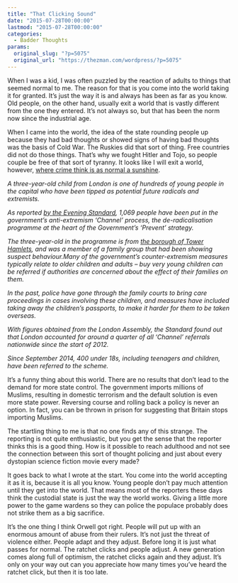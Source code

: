 ```yaml
---
title: "That Clicking Sound"
date: "2015-07-28T00:00:00"
lastmod: "2015-07-28T00:00:00"
categories:
  - Badder Thoughts
params:
  original_slug: "?p=5075"
  original_url: "https://thezman.com/wordpress/?p=5075"
---
```


When I was a kid, I was often puzzled by the reaction of adults to
things that seemed normal to me. The reason for that is you come into
the world taking it for granted. It’s just the way it is and always has
been as far as you know. Old people, on the other hand, usually exit a
world that is vastly different from the one they entered. It’s not
always so, but that has been the norm now since the industrial age.

When I came into the world, the idea of the state rounding people up
because they had bad thoughts or showed signs of having bad thoughts was
the basis of Cold War. The Ruskies did that sort of thing. Free
countries did not do those things. That’s why we fought Hitler and Tojo,
so people couple be free of that sort of tyranny. It looks like I will
exit a world, however, <a
href="http://www.independent.co.uk/news/uk/home-news/threeyearold-child-from-london-placed-in-government-antiextremism-programme-10419346.html"
rel="noopener" target="_blank">where crime think is as normal a
sunshine</a>.

*A three-year-old child from London is one of hundreds of young people
in the capital who have been tipped as potential future radicals and
extremists.*

*As reported <a
href="http://www.standard.co.uk/news/london/london-child-aged-three-in-terror-alert-over-radicalisation-10418455.html"
rel="noopener" target="_blank">by the Evening Standard</a>, 1,069 people
have been put in the government’s anti-extremism ‘Channel’ process, the
de-radicalisation programme at the heart of the Government’s ‘Prevent’
strategy.*

*The three-year-old in the programme is from [the borough of Tower
Hamlets](http://www.independent.co.uk/news/education/education-news/hundreds-of-pupils-missing-from-registers-in-tower-hamlets-and-birmingham-schools--with-fears-they-could-fall-prey-to-extremist-ideologies-10388297.html),
and was a member of a family group that had been showing suspect
behaviour.Many of the government’s counter-extremism measures typically
relate to older children and adults – buy very young children can be
referred if authorities are concerned about the effect of their families
on them.*

*In the past, police have gone through the family courts to bring care
proceedings in cases involving these children, and measures have
included taking away the children’s passports, to make it harder for
them to be taken overseas.*

*With figures obtained from the London Assembly, the Standard found out
that London accounted for around a quarter of all ‘Channel’ referrals
nationwide since the start of 2012.*

*Since September 2014, 400 under 18s, including teenagers and children,
have been referred to the scheme.*

It’s a funny thing about this world. There are no results that don’t
lead to the demand for more state control. The government imports
millions of Muslims, resulting in domestic terrorism and the default
solution is even more state power. Reversing course and rolling back a
policy is never an option. In fact, you can be thrown in prison for
suggesting that Britain stops importing Muslims.

The startling thing to me is that no one finds any of this strange. The
reporting is not quite enthusiastic, but you get the sense that the
reporter thinks this is a good thing. How is it possible to reach
adulthood and not see the connection between this sort of thought
policing and just about every dystopian science fiction movie every
made?

It goes back to what I wrote at the start. You come into the world
accepting it as it is, because it is all you know. Young people don’t
pay much attention until they get into the world. That means most of the
reporters these days think the custodial state is just the way the world
works. Giving a little more power to the game wardens so they can police
the populace probably does not strike them as a big sacrifice.

It’s the one thing I think Orwell got right. People will put up with an
enormous amount of abuse from their rulers. It’s not just the threat of
violence either. People adapt and they adjust. Before long it is just
what passes for normal. The ratchet clicks and people adjust. A new
generation comes along full of optimism, the ratchet clicks again and
they adjust. It’s only on your way out can you appreciate how many times
you’ve heard the ratchet click, but then it is too late.
